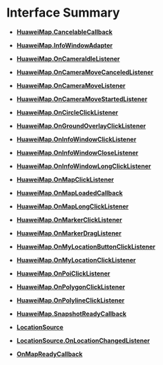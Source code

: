 # Interface Summary<a name="ZH-CN_TOPIC_0000001099341118"></a>

-   **[HuaweiMap.CancelableCallback](cancelablecallback.md)**  

-   **[HuaweiMap.InfoWindowAdapter](infowindowadapter.md)**  

-   **[HuaweiMap.OnCameraIdleListener](oncameraidlelistener.md)**  

-   **[HuaweiMap.OnCameraMoveCanceledListener](oncameramovecanceiedlistener.md)**  

-   **[HuaweiMap.OnCameraMoveListener](oncameramovelistener.md)**  

-   **[HuaweiMap.OnCameraMoveStartedListener](oncameramovestartedlistener.md)**  

-   **[HuaweiMap.OnCircleClickListener](oncircleclicklistener.md)**  

-   **[HuaweiMap.OnGroundOverlayClickListener](ongroundoverlayclicklistener.md)**  

-   **[HuaweiMap.OnInfoWindowClickListener](oninfowindowclicklistener.md)**  

-   **[HuaweiMap.OnInfoWindowCloseListener](oninfowindowcloselistener.md)**  

-   **[HuaweiMap.OnInfoWindowLongClickListener](oninfowindowlongclicklistener.md)**  

-   **[HuaweiMap.OnMapClickListener](onmapclicklistener.md)**  

-   **[HuaweiMap.OnMapLoadedCallback](onmaploadedcallback.md)**  

-   **[HuaweiMap.OnMapLongClickListener](onmaplongclicklistener.md)**  

-   **[HuaweiMap.OnMarkerClickListener](onmarkerclicklistener.md)**  

-   **[HuaweiMap.OnMarkerDragListener](onmarkerdraglistener.md)**  

-   **[HuaweiMap.OnMyLocationButtonClickListener](onmylocationbuttonclicklistener.md)**  

-   **[HuaweiMap.OnMyLocationClickListener](onmylocationclicklistener.md)**  

-   **[HuaweiMap.OnPoiClickListener](onpoiclicklistener.md)**  

-   **[HuaweiMap.OnPolygonClickListener](onpolygonclicklistener.md)**  

-   **[HuaweiMap.OnPolylineClickListener](onpolylineclicklistener.md)**  

-   **[HuaweiMap.SnapshotReadyCallback](snapshotreadycallback.md)**  

-   **[LocationSource](locationsource.md)**  

-   **[LocationSource.OnLocationChangedListener](onlocationchangedlistener.md)**  

-   **[OnMapReadyCallback](onmapreadycallback.md)**  


